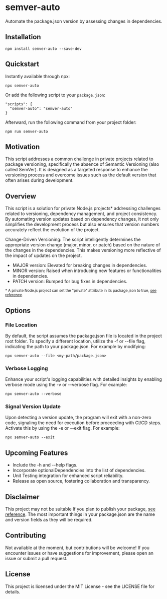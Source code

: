# semver-auto

Automate the package.json version by assessing changes in dependencies.

## Installation

```
npm install semver-auto --save-dev
```

## Quickstart

Instantly available through npx:

```
npx semver-auto
```

Or add the following script to your `package.json`:

```
"scripts": {
  "semver-auto": "semver-auto"
}
```

Afterward, run the following command from your project folder:

```
npm run semver-auto
```

## Motivation

This script addresses a common challenge in private projects related to package versioning, specifically the absence of Semantic Versioning (also called SemVer). It is designed as a targeted response to enhance the versioning process and overcome issues such as the default version that often arises during development.

## Overview

This script is a solution for private Node.js projects\* addressing challenges related to versioning, dependency management, and project consistency. By automating version updates based on dependency changes, it not only simplifies the development process but also ensures that version numbers accurately reflect the evolution of the project.

Change-Driven Versioning: The script intelligently determines the appropriate version change (major, minor, or patch) based on the nature of the changes in the dependencies. This makes versioning more reflective of the impact of updates on the project.

- MAJOR version: Elevated for breaking changes in dependencies.
- MINOR version: Raised when introducing new features or functionalities in dependencies.
- PATCH version: Bumped for bug fixes in dependencies.

<sup>\* A private Node.js project can set the "private" attribute in its package.json to true, [see reference](https://docs.npmjs.com/cli/v10/configuring-npm/package-json#private).</sup>

## Options

### File Location

By default, the script assumes the package.json file is located in the project root folder. To specify a different location, utilize the -f or --file flag, indicating the path to your package.json. For example by modifying:

```
npx semver-auto --file <my-path/package.json>
```

### Verbose Logging

Enhance your script's logging capabilities with detailed insights by enabling verbose mode using the -v or --verbose flag. For example:

```
npx semver-auto --verbose
```

### Signal Version Update

Upon detecting a version update, the program will exit with a non-zero code, signaling the need for execution before proceeding with CI/CD steps. Activate this by using the -e or --exit flag. For example:

```
npx semver-auto --exit
```

## Upcoming Features

- Include the -h and --help flags.
- Incorporate optionalDependencies into the list of dependencies.
- Unit Testing integration for enhanced script reliability.
- Release as open source, fostering collaboration and transparency.

## Disclaimer

This project may not be suitable If you plan to publish your package, [see reference](https://docs.npmjs.com/cli/v10/configuring-npm/package-json#version). The most important things in your package.json are the name and version fields as they will be required.

## Contributing

Not available at the moment, but contributions will be welcome! If you encounter issues or have suggestions for improvement, please open an issue or submit a pull request.

## License

This project is licensed under the MIT License - see the LICENSE file for details.
